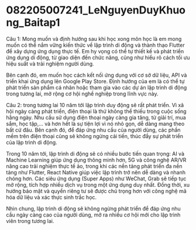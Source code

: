 
# 082205007241_LeNguyenDuyKhuong_Baitap1
Câu 1: Mong muốn và định hướng sau khi học xong môn học là em mong muốn có thể nắm vững kiến thức về lập trình di động và thành thạo Flutter để xây dựng ứng dụng thực tế. Em hy vọng có thể tự thiết kế và phát triển ứng dụng di động, từ giao diện đến chức năng, cũng như hiểu rõ cách tối ưu hiệu suất và trải nghiệm người dùng.

Bên cạnh đó, em muốn học cách kết nối ứng dụng với cơ sở dữ liệu, API và triển khai ứng dụng lên Google Play Store. Định hướng của em là có thể tự phát triển sản phẩm cá nhân hoặc tham gia vào các dự án lập trình di động trong tương lai, mở rộng cơ hội nghề nghiệp trong lĩnh vực này. 

Câu 2: trong tương lai 10 năm tới lập trình duy động sẽ rất phát triển. Vì xã hội ngày càng phát triển, điện thoại là thứ không thể thiếu trong cuộc sống hằng ngày. Nhu cầu sử dụng điện thoại ngày càng gia tăng, từ giải trí, mua sắm, học tập,... và hơn hết là sự tiện lợi vì nó nhỏ gọn, dễ dàng mang theo bất cứ đâu. Bên cạnh đó, để đáp ứng nhu cầu của người dùng, các phần mềm trên điện thoại cũng sẽ không ngừng cải tiến, thúc đẩy sự phát triển của lập trình di động.

Trong 10 năm tới, lập trình di động sẽ có nhiều bước tiến quan trọng: AI và Machine Learning giúp ứng dụng thông minh hơn, 5G và công nghệ AR/VR nâng cao trải nghiệm thực tế ảo, trong khi các nền tảng phát triển đa nền tảng như Flutter, React Native giúp việc lập trình trở nên dễ dàng và nhanh chóng hơn. Các siêu ứng dụng (Super Apps) như WeChat, Grab sẽ tiếp tục mở rộng, tích hợp nhiều dịch vụ trong một ứng dụng duy nhất. Đồng thời, xu hướng bảo mật và quyền riêng tư sẽ được chú trọng hơn với công nghệ mã hóa dữ liệu và xác thực sinh trắc học.

Nhìn chung, lập trình di động sẽ không ngừng phát triển để đáp ứng nhu cầu ngày càng cao của người dùng, mở ra nhiều cơ hội mới cho lập trình viên trong tương lai. 

